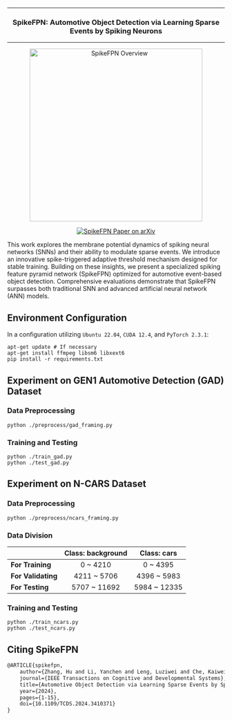
---

<h3 align="center"> SpikeFPN: Automotive Object Detection via Learning Sparse Events by Spiking Neurons </h3>

---

<p align="center">
  <picture>
    <img src="docs/source/_static/spikefpn-overview.jpg" alt="SpikeFPN Overview" height="400">
  </picture>
</p>

<p align="center">
  <a href="https://arxiv.org/abs/2307.12900">
    <img src="https://img.shields.io/badge/paper-arxiv-red?style=for-the-badge" alt="SpikeFPN Paper on arXiv">
  </a>
</p>

This work explores the membrane potential dynamics of spiking neural networks (SNNs) and their ability to modulate sparse events. We introduce an innovative spike-triggered adaptive threshold mechanism designed for stable training. Building on these insights, we present a specialized spiking feature pyramid network (SpikeFPN) optimized for automotive event-based object detection. Comprehensive evaluations demonstrate that SpikeFPN surpasses both traditional SNN and advanced artificial neural network (ANN) models.

## Environment Configuration

In a configuration utilizing `Ubuntu 22.04`, `CUDA 12.4`, and `PyTorch 2.3.1`:

```shell
apt-get update # If necessary
apt-get install ffmpeg libsm6 libxext6
pip install -r requirements.txt
```

## Experiment on GEN1 Automotive Detection (GAD) Dataset

### Data Preprocessing
```shell
python ./preprocess/gad_framing.py
```

### Training and Testing
```shell
python ./train_gad.py
python ./test_gad.py
```



## Experiment on N-CARS Dataset

### Data Preprocessing
```shell
python ./preprocess/ncars_framing.py
```

### Data Division
|                    | Class: background | Class: cars  |
| :----------------- | :---------------: | :----------: |
| **For Training**   |     0 ~ 4210      |   0 ~ 4395   |
| **For Validating** |    4211 ~ 5706    | 4396 ~ 5983  |
| **For Testing**    |   5707 ~ 11692    | 5984 ~ 12335 |

### Training and Testing
```shell
python ./train_ncars.py
python ./test_ncars.py
```

## Citing SpikeFPN

```latex
@ARTICLE{spikefpn,
    author={Zhang, Hu and Li, Yanchen and Leng, Luziwei and Che, Kaiwei and Liu, Qian and Guo, Qinghai and Liao, Jianxing and Cheng, Ran},
    journal={IEEE Transactions on Cognitive and Developmental Systems}, 
    title={Automotive Object Detection via Learning Sparse Events by Spiking Neurons}, 
    year={2024},
    pages={1-15},
    doi={10.1109/TCDS.2024.3410371}
}
```

